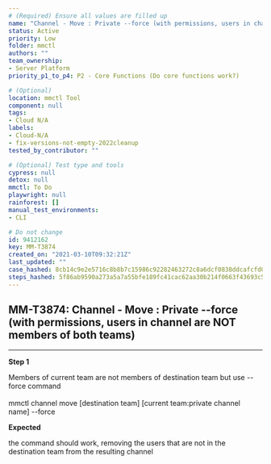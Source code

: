 ```yaml
---
# (Required) Ensure all values are filled up
name: "Channel - Move : Private --force (with permissions, users in channel are NOT members of both teams)"
status: Active
priority: Low
folder: mmctl
authors: ""
team_ownership:
- Server Platform
priority_p1_to_p4: P2 - Core Functions (Do core functions work?)

# (Optional)
location: mmctl Tool
component: null
tags:
- Cloud N/A
labels:
- Cloud-N/A
- fix-versions-not-empty-2022cleanup
tested_by_contributor: ""

# (Optional) Test type and tools
cypress: null
detox: null
mmctl: To Do
playwright: null
rainforest: []
manual_test_environments:
- CLI

# Do not change
id: 9412162
key: MM-T3874
created_on: "2021-03-10T09:32:21Z"
last_updated: ""
case_hashed: 8cb14c9e2e5716c8b8b7c15986c92282463272c8a6dcf0838ddcafcfd01cc7c55743fb7d981a5ba1528647de194695d1
steps_hashed: 5f86ab9590a273a5a7a55bfe189fc41cac62aa30b214f0663f43693c52a8f804930af9c468b1ce7b9bfec09a83ac4b94
---
```


<!-- (Auto-generated) Based on frontmatter's "key" and "name" -->

## MM-T3874: Channel - Move : Private --force (with permissions, users in channel are NOT members of both teams)

---

**Step 1**

Members of current team are not members of destination team but use --force command\
\
mmctl channel move \[destination team] \[current team:private channel name] --force

**Expected**

the command should work, removing the users that are not in the destination team from the resulting channel
